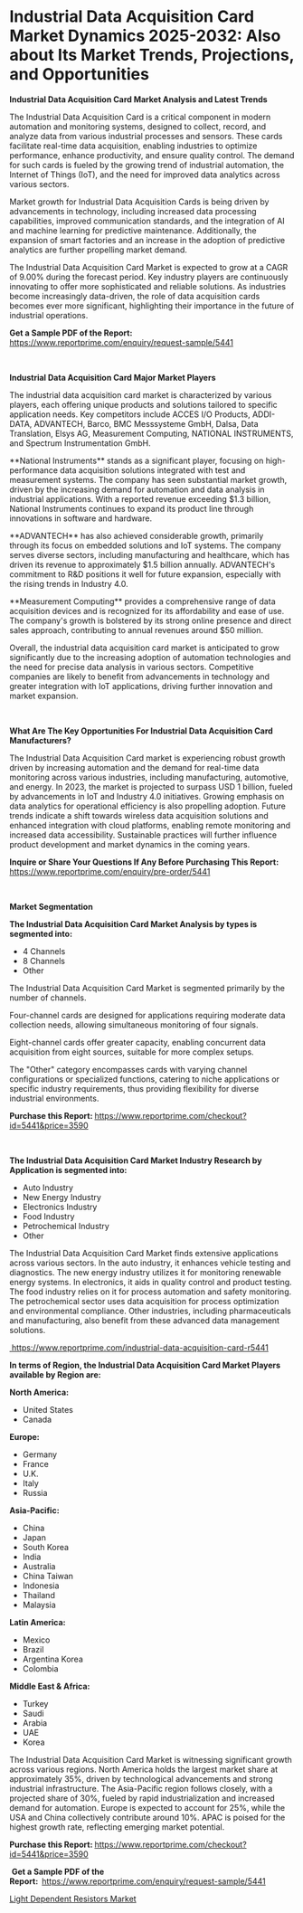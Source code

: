 <p><h1>Industrial Data Acquisition Card Market Dynamics 2025-2032: Also about Its Market Trends, Projections, and Opportunities</h1></p><p><strong>Industrial Data Acquisition Card Market Analysis and Latest Trends</strong></p>
<p><p>The Industrial Data Acquisition Card is a critical component in modern automation and monitoring systems, designed to collect, record, and analyze data from various industrial processes and sensors. These cards facilitate real-time data acquisition, enabling industries to optimize performance, enhance productivity, and ensure quality control. The demand for such cards is fueled by the growing trend of industrial automation, the Internet of Things (IoT), and the need for improved data analytics across various sectors.</p><p>Market growth for Industrial Data Acquisition Cards is being driven by advancements in technology, including increased data processing capabilities, improved communication standards, and the integration of AI and machine learning for predictive maintenance. Additionally, the expansion of smart factories and an increase in the adoption of predictive analytics are further propelling market demand. </p><p>The Industrial Data Acquisition Card Market is expected to grow at a CAGR of 9.00% during the forecast period. Key industry players are continuously innovating to offer more sophisticated and reliable solutions. As industries become increasingly data-driven, the role of data acquisition cards becomes ever more significant, highlighting their importance in the future of industrial operations.</p></p>
<p><strong>Get a Sample PDF of the Report:&nbsp;</strong> <a href="https://www.reportprime.com/enquiry/request-sample/5441?utm_campaign=3086&utm_medium=2&utm_source=Github&utm_content=ia&utm_term=19032025&utm_id=industrial-data-acquisition-card">https://www.reportprime.com/enquiry/request-sample/5441</a></p>
<p>&nbsp;</p>
<p><strong>Industrial Data Acquisition Card Major Market Players</strong></p>
<p><p>The industrial data acquisition card market is characterized by various players, each offering unique products and solutions tailored to specific application needs. Key competitors include ACCES I/O Products, ADDI-DATA, ADVANTECH, Barco, BMC Messsysteme GmbH, Dalsa, Data Translation, Elsys AG, Measurement Computing, NATIONAL INSTRUMENTS, and Spectrum Instrumentation GmbH.</p><p>**National Instruments** stands as a significant player, focusing on high-performance data acquisition solutions integrated with test and measurement systems. The company has seen substantial market growth, driven by the increasing demand for automation and data analysis in industrial applications. With a reported revenue exceeding $1.3 billion, National Instruments continues to expand its product line through innovations in software and hardware.</p><p>**ADVANTECH** has also achieved considerable growth, primarily through its focus on embedded solutions and IoT systems. The company serves diverse sectors, including manufacturing and healthcare, which has driven its revenue to approximately $1.5 billion annually. ADVANTECH's commitment to R&D positions it well for future expansion, especially with the rising trends in Industry 4.0.</p><p>**Measurement Computing** provides a comprehensive range of data acquisition devices and is recognized for its affordability and ease of use. The company's growth is bolstered by its strong online presence and direct sales approach, contributing to annual revenues around $50 million. </p><p>Overall, the industrial data acquisition card market is anticipated to grow significantly due to the increasing adoption of automation technologies and the need for precise data analysis in various sectors. Competitive companies are likely to benefit from advancements in technology and greater integration with IoT applications, driving further innovation and market expansion.</p></p>
<p>&nbsp;</p>
<p><strong>What Are The Key Opportunities For Industrial Data Acquisition Card Manufacturers?</strong></p>
<p><p>The Industrial Data Acquisition Card market is experiencing robust growth driven by increasing automation and the demand for real-time data monitoring across various industries, including manufacturing, automotive, and energy. In 2023, the market is projected to surpass USD 1 billion, fueled by advancements in IoT and Industry 4.0 initiatives. Growing emphasis on data analytics for operational efficiency is also propelling adoption. Future trends indicate a shift towards wireless data acquisition solutions and enhanced integration with cloud platforms, enabling remote monitoring and increased data accessibility. Sustainable practices will further influence product development and market dynamics in the coming years.</p></p>
<p><strong>Inquire or Share Your Questions If Any Before Purchasing This Report:</strong> <a href="https://www.reportprime.com/enquiry/pre-order/5441?utm_campaign=3086&utm_medium=2&utm_source=Github&utm_content=ia&utm_term=19032025&utm_id=industrial-data-acquisition-card">https://www.reportprime.com/enquiry/pre-order/5441</a></p>
<p>&nbsp;</p>
<p><strong>Market Segmentation</strong></p>
<p><strong>The Industrial Data Acquisition Card Market Analysis by types is segmented into:</strong></p>
<p><ul><li>4 Channels</li><li>8 Channels</li><li>Other</li></ul></p>
<p><p>The Industrial Data Acquisition Card Market is segmented primarily by the number of channels. </p><p>Four-channel cards are designed for applications requiring moderate data collection needs, allowing simultaneous monitoring of four signals. </p><p>Eight-channel cards offer greater capacity, enabling concurrent data acquisition from eight sources, suitable for more complex setups. </p><p>The "Other" category encompasses cards with varying channel configurations or specialized functions, catering to niche applications or specific industry requirements, thus providing flexibility for diverse industrial environments.</p></p>
<p><strong>Purchase this Report:&nbsp;</strong><a href="https://www.reportprime.com/checkout?id=5441&price=3590&utm_campaign=3086&utm_medium=2&utm_source=Github&utm_content=ia&utm_term=19032025&utm_id=industrial-data-acquisition-card">https://www.reportprime.com/checkout?id=5441&price=3590</a></p>
<p>&nbsp;</p>
<p><strong>The Industrial Data Acquisition Card Market Industry Research by Application is segmented into:</strong></p>
<p><ul><li>Auto Industry</li><li>New Energy Industry</li><li>Electronics Industry</li><li>Food Industry</li><li>Petrochemical Industry</li><li>Other</li></ul></p>
<p><p>The Industrial Data Acquisition Card Market finds extensive applications across various sectors. In the auto industry, it enhances vehicle testing and diagnostics. The new energy industry utilizes it for monitoring renewable energy systems. In electronics, it aids in quality control and product testing. The food industry relies on it for process automation and safety monitoring. The petrochemical sector uses data acquisition for process optimization and environmental compliance. Other industries, including pharmaceuticals and manufacturing, also benefit from these advanced data management solutions.</p></p>
<p><a href="https://www.reportprime.com/industrial-data-acquisition-card-r5441?utm_campaign=3086&utm_medium=2&utm_source=Github&utm_content=ia&utm_term=19032025&utm_id=industrial-data-acquisition-card">&nbsp;https://www.reportprime.com/industrial-data-acquisition-card-r5441</a></p>
<p><strong>In terms of Region, the Industrial Data Acquisition Card Market Players available by Region are:</strong></p>
<p>
    <p> <strong> North America: </strong>
        <ul>
            <li>United States</li>
            <li>Canada</li>
        </ul>
        </p> 
    <p> <strong> Europe: </strong>
        <ul>
            <li>Germany</li>
            <li>France</li>
            <li>U.K.</li>
            <li>Italy</li>
            <li>Russia</li>
        </ul>
        </p> 
    <p> <strong> Asia-Pacific: </strong>
        <ul>
            <li>China</li>
            <li>Japan</li>
            <li>South Korea</li>
            <li>India</li>
            <li>Australia</li>
            <li>China Taiwan</li>
            <li>Indonesia</li>
            <li>Thailand</li>
            <li>Malaysia</li>
        </ul>
        </p> 
    <p> <strong> Latin America: </strong>
        <ul>
            <li>Mexico</li>
            <li>Brazil</li>
            <li>Argentina Korea</li>
            <li>Colombia</li>
        </ul>
        </p> 
    <p> <strong> Middle East & Africa: </strong>
        <ul>
            <li>Turkey</li>
            <li>Saudi</li>
            <li>Arabia</li>
            <li>UAE</li>
            <li>Korea</li>
        </ul>
    </p>
    </p>
<p><p>The Industrial Data Acquisition Card Market is witnessing significant growth across various regions. North America holds the largest market share at approximately 35%, driven by technological advancements and strong industrial infrastructure. The Asia-Pacific region follows closely, with a projected share of 30%, fueled by rapid industrialization and increased demand for automation. Europe is expected to account for 25%, while the USA and China collectively contribute around 10%. APAC is poised for the highest growth rate, reflecting emerging market potential.</p></p>
<p><strong>Purchase this Report: </strong><a href="https://www.reportprime.com/checkout?id=5441&price=3590&utm_campaign=3086&utm_medium=2&utm_source=Github&utm_content=ia&utm_term=19032025&utm_id=industrial-data-acquisition-card">https://www.reportprime.com/checkout?id=5441&price=3590</a></p>
<p>&nbsp;<strong>Get a Sample PDF of the Report:&nbsp;&nbsp;</strong><a href="https://www.reportprime.com/enquiry/request-sample/5441?utm_campaign=3086&utm_medium=2&utm_source=Github&utm_content=ia&utm_term=19032025&utm_id=industrial-data-acquisition-card">https://www.reportprime.com/enquiry/request-sample/5441</a></p>
<p><strong></strong></p>
<p><p><a href="https://github.com/boysabotzoc/Market-Research-Report-List-1/blob/main/light-dependent-resistors-market.md?utm_campaign=3086&utm_medium=2&utm_source=Github&utm_content=ia&utm_term=19032025&utm_id=industrial-data-acquisition-card">Light Dependent Resistors Market</a></p></p>